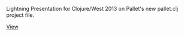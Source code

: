 Lightning Presentation for Clojure/West 2013 on Pallet's new pallet.clj project
file.

[View](http://hugoduncan.github.com/pallet-prj-cw-2013)
